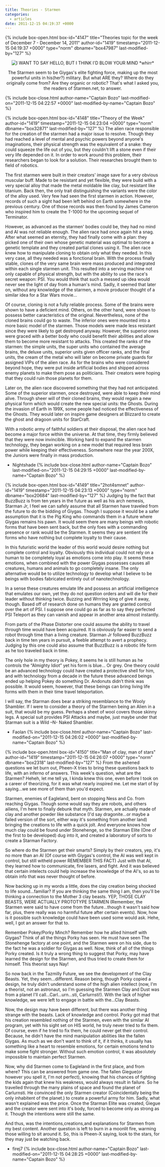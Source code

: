 ```yaml
---
title: Theories - Starmen
categories:
  - articles
date: 2011-12-15 04:19:37 +0000
---
```

{% include box-open.html box-id="4147" title="Theories topic for the week of December 7 - December 14, 2011" author-id="1419" timestamp="2011-12-15 04:19:37 +0000" type="norm" dbname="box47987" last-modified-by="127" %}
<center><img src="http - //starmen.net/mother2/images/game/starmanjr.png" title="I WANT TO SAY HELLO, BUT I THINK I'D BLOW YOUR MIND *whirr*" /><p/>The Starmen seem to be Giygas's elite fighting force, making up the most powerful units in his(her?) military. But what ARE they? Where do they originally come from? Are they organic or robotic? That's what I asked you, the readers of Starmen.net, to answer.</center>
{% include box-close.html author-name="Captain Bozo" last-modified-on="2011-12-15 04:22:57 +0000" last-modified-by-name="Captain Bozo" %}

{% include box-open.html box-id="4148" title="Theory of the Week" author-id="1419" timestamp="2011-12-15 04:23:04 +0000" type="norm" dbname="box32871" last-modified-by="127" %}
The alien race responsible for the creation of the starmen had a major issue to resolve. Though they had reached a level of mental and psychic powers beyond anyone's imaginations, their physical strength was the equivalent of a snake: they could squeeze the life out of you, but they couldn't lift a stone even if their very life depended on it. In order to work around this problem, their researchers began to look for a solution. Their researches brought them to field of robotics.<p/>

The first starmen were built in their creators' image save for a very obvious muscular buff. Made to be resistant and yet flexible, they were build with a very special alloy that made the metal moldable like clay, but resistant like titanium. Back then, the only trait distinguishing the variants were the color of the alloy used. Very few had seen the first starmen in action. However, records of such a sight had been left behind on Earth somewhere in the previous century. One of those records was then found by James Cameron who inspired him to create the T-1000 for the upcoming sequel of Terminator.<p/>

However, as advanced as the starmen' bodies could be, they had no mind and AI was not reliable enough. The alien race had once again hit a snag. After what seemed an eternity, they had finally come with a plan: they picked one of their own whose genetic material was optimal to become a genetic template and they created partial clones using it. The alien race knew how to manipulate cloning to obtain only what they needed. In this very case, all they needed was a fonctional brain. With the process finally stable, clones of the very same brain were mass produced and integrated within each single starmen unit. This resulted into a serving machine not only capable of physical strength, but with the ability to use the race's secret weapon: PSI. You would think that such a messed up idea would never see the light of day from a human's mind. Sadly, it seemed that later on, without any knowledge of the starmen, a movie producer thought of a similar idea for a Star Wars movie...<p/>

Of course, cloning is not a fully reliable process. Some of the brains were shown to have a deficient mind. Others, on the other hand, were shown to possess better caracteristics of the original. Nevertheless, none of the cloned brains could go to waste. The inferior ones were mounted into a more basic model of the starmen. Those models were made less resistant since they were likely to get destroyed anyway. However, the superior ones were graced with a better body who could benefit their abilities and allow them to become more resistant to attacks. This created the ranks of the starmen: the simple units, the super units who contained the average brains, the deluxe units, superior units given officer ranks, and the final units, the cream of the metal who will later on become private guards for assigned VIPs of the alien race. As for the brains who were considered beyond hope, they were put inside artificial bodies and shipped across enemy planets to make them pose as politicians. Their creators were hoping that they could ruin those planets for them.<p/>

Later on, the alien race discovered something that they had not anticipated. Some of the superior starmen, once destroyed, were able to keep their mind alive. Through sheer will of their cloned brains, they would regain a new physical form which would create the new special units: the Ghosts. During the invasion of Earth in 199X, some people had noticed the effectiveness of the Ghosts. They would later on inspire game designers at Blizzard to create the ghost and dragoon units for StarCraft.<p/>

With a robotic army of faithful soldiers at their disposal, the alien race had become a major force within the universe. At that time, they firmly believed that they were now invincible. Working hard to expand the starmen technology, they began working on a new model that required less brain power while keeping their effectiveness. Somewhere near the year 200X, the Juniors were finally in mass production.<p/>

- Nightshade
{% include box-close.html author-name="Captain Bozo" last-modified-on="2011-12-15 04:29:15 +0000" last-modified-by-name="Captain Bozo" %}

{% include box-open.html box-id="4149" title="2hot4smnet" author-id="1419" timestamp="2011-12-15 04:23:13 +0000" type="norm" dbname="box20684" last-modified-by="127" %}
Judging by the fact that BuzzBuzz is from ten years in the future as well as his arch nemesis, Starman Jr, I feel we can safely assume that all Starmen have traveled from the future to do the bidding of Giygas. Though I suppose it would be a safer assumption that it is the Pig King who commands them in a future where Giygas remains his pawn. It would seem there are many beings with robotic forms that have been sent back, but the only foes with a commanding presence or rank would be the Starmen. It seems they are sentient life forms who have nothing but complete loyalty to their cause.<p/>

In this futuristic world the leader of this world would desire nothing but complete control and loyalty. Obviously this individual could not rely on a human to be completely loyal as emotions come into play. It seems these emotions, when combined with the power Giygas possesses causes all creatures, humans and animals to go completely insane. The only alternative would be to utilize technology to develop what I believe to be beings with bodies fabricated entirely out of nanotechnology.<p/>

In a sense these creatures emulate life and possess an artificial intelligence that emulates our own, yet they do not question orders and will die for their leader without thinking twice. Buzzing and Wrrring king of give it away, though. Based off of research done on humans they are granted control over the art of PSI. I suppose one could go as far as to say they perfected PSI Teleport as they can vanish and appear in another area almost instantly.<p/>

From parts of the Phase Distorter one could assume the ability to travel through time would have been acquired. It is obviously far easier to send a robot through time than a living creature. Starman Jr followed BuzzBuzz back in time ten years in pursuit, a feeble attempt to avert a prophecy. Judging by this one could also assume that BuzzBuzz is a robotic life form as he too traveled back in time.<p/>

The only hole in my theory is Pokey, it seems he is still human as he controls the “Almighty Idiot” yet his form is blue… Or grey. One theory could be an advanced technology could have created a protective shell for him, and with technology from a decade in the future these advanced beings ended up helping Pokey do something Dr. Andonuts didn’t think was possible.
It would seem, however, that these beings can bring living life forms with them in their time travel teleportation.<p/>

I will say, the Starman does bear a striking resemblance to the Wooly Shambler. If I were to consider a theory of the Starmen being an Alien in a suit, that would be my guess. Perhaps a sheet of wool covers those skinny legs. A special suit provides PSI Attacks and maybe, just maybe under that Starman suit is a Wild –N- Naked Shambler.<p/>

- Faolan
{% include box-close.html author-name="Captain Bozo" last-modified-on="2011-12-15 04:26:02 +0000" last-modified-by-name="Captain Bozo" %}

{% include box-open.html box-id="4150" title="Man of clay, man of stars" author-id="1419" timestamp="2011-12-15 04:26:07 +0000" type="norm" dbname="box2318" last-modified-by="127" %}
From the ashened questions we let burn out, Pheen-X tries to bring these questions back to life, with an inferno of answers. This week's question, what are the Starmen? Heheh, let me tell ya, I kinda knew this one, even before I took on a career of theorizing, for it was what nearly inspired me. Let me start of by saying...we see more of them than you'd expect.<p/>
Starmen, enemies of Eagleland, bent on stopping Ness and Co. from reaching Giygas. Though some would say they are robots, and others ailiens, I'm here to finally debunk that myth. Starmen, are actually made of clay and another powder like substance (I'd say dragonite...or maybe a failed version of the sort, either way it's something from another land) bringing the creations to life with a quick jolt. And everyone knows how much clay could be found under Stonehenge, so the Starman Elite (One of the first to be developed) dug into it, and created a laboratory of sorts to create a Starman Factory.<p/>
So where do the Starmen get their smarts? Simply by their creators, yep, it's no more than an AI (Of course with Giygas's control, the AI was well kept in control, but still witheld power REMEMBER THIS FACT) Just with that AI, they learned how to communicate, fire lasers, and fight. And it was believed that certain intelects could help increase the knowledge of the AI's, so as to obtain info that was never thought of before.<p/>
Now backing up in my words a little, does the clay creation being shocked to life sound...familiar? If you are thinking the same thing I am, then you'll be thinking a connection to the Mother 3 clay beasts. YEP, THOSE CLAY BEASTS, WERE ACTUALLY PROTOTYPE STARMEN (Remember, the Starmen were said to have come from the future...though it wasn't said how far, plus, there really was no harmful future after certain events). Now, how is it possible such knowledge could have been used some would ask. Hehe, well, I got an answer for that to.<p/>
Remember Pokey/Porky Minch? Remember how he allied himself with Giygas? Think of all the things Porky has seen. He must have seen The Stonehenge factory at one point, and the Starmen were on his side, due to the fact he was a soldier for Giygas as well. Now, think of all of the things Porky created. Is it truly a wrong thing to suggest that Porky, may have learned the design for the Starmen, and thus tried to create them for himself. This theorist says Nay!<p/>
So now back in the Tazmilly Future, we see the development of the Clay Beasts. Yet, they seem...different. Reason being, though Porky copied a design, he truly didn't understand some of the high alien intellect (now, I'm a theorist, not an astronaut, so I'm guessing the Starmen Clay and Dust was from a planet I'll call...Carl...urn...sti, Carlurnsti!). With the lack of higher knowledge, we were left to engage in battle with the...Clay Beasts.<p/>
Now, the design may have been different, but there was another thing strange with the beasts. Lack of knowledge and control. Porky got mad that his creation resembled nothing of the Starmen, even with the similar AI program, yet with his sight set on HIS world, he truly never tried to fix them. Of course, even if he tried to fix them, he could never get their control. Because, he didn't have the mind manipulation abilities like the fallen Giygas. As much as we don't want to think of it, if it thinks, it usually has something like a heart to resemble emotions, for certain emotions tend to make some fight stronger. Without such emotion control, it was absolutely impossible to maintain perfect Starmen.<p/>
Now, why did Starmen come to Eagleland in the first place, and from where? This can be answered from game one. The fallen Giegue(or however you spell it, I'm not perfect), knowing that his chances of fighting the kids again that knew his weakness, would always result in failure. So he travelled through the many plains of space and found the planet of Carlurnsti. He convinced the only Starmen creator (Coincidentally being the only inhabitent of the planet.) to create a powerful army for him. Sadly, what wasn't explained was the price. Once the Starman Elite was created, Giegue and the creator were sent into it's body, forced to become only as strong as it. Though the intentions were still the same.<p/>
And thus, was the intentions,creations,and explanations for Starmen from my best content. Another question is left to burn in a moonlit fire, warming those willing to sit around it. So, this is Pheen-X saying, look to the stars, for they may just be watching back. <p/>

- firej7
{% include box-close.html author-name="Captain Bozo" last-modified-on="2011-12-15 04:28:25 +0000" last-modified-by-name="Captain Bozo" %}
